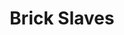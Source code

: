 ---
title:          Brick Slaves
genre:          modern
chinesetitle:   樓奴
previoustitle:  Flat Slave
episodes:       20
producer:       Law Chun-Ngok
broadcaststart: 2015-08-03
broadcastend:   2015-08-28
website:        'http://programme.tvb.com/drama/brickslaves'
starring:       Vincent Wong, <mark>Selena Lee</mark>, Evergreen Mak, Eliza Sam, Kiki Sheung, Cheung Kwok-Keung, Rachel Kan, Matthew Ho
synopsis:       LAU YIU-MING <small>(Vincent Wong)</small> exhausts the money that he and his girlfriend have saved for many years to buy a property and is about to get married. Out of the blue, his girlfriend not only wants to break up with him, but also secretly leases the premises out to a piano teacher, CHOI KIN-CHING <small>(Selena Lee)</small>. Unfortunately, Yiu-Ming’s bad day gets even worse as he is soon laid off from work. In order to continue to pay the mortgage, Yiu-Ming has no other choice but to accept the unreasonable condition imposed by Kin-Ching, however the two often have arguments due to their differences in lifestyles. Later on, Yiu-Ming unveils that there is quite a story behind Kin-Ching’s personality that makes everyone keep a distance from her. Eventually, Yiu-Ming finds a new job with a property management company. Unknown to him, his arrival ruins LO PIT-TAT’s <small>(Evergreen Mak)</small> hope of getting promoted, so Pit-Tat, a third-generation brick slave, for the sake of keeping his own job becomes completely incompatible with Yiu-Ming at work. Nevertheless, Yiu-Ming gains recognition from his boss, LI OI-WAH <small>(Kiki Sheung)</small>, who even urges him to specifically look after a trainee called CHUK PIK-KEI <small>(Eliza Sam)</small>. Due to their work, Yiu-Ming and Pik-Kei get to observe the world around the brick slaves. Pik-Kei gradually falls in love with Yiu-Ming, yet Yiu-Ming knows very well whom he really loves. All of a sudden, Kin-Ching requests to end the tenancy…

fullname:       Choi Kin-Ching
altname:        Miss Choi
age:            33
identity:       Piano teacher
appearance:     1-20
image:          1
---